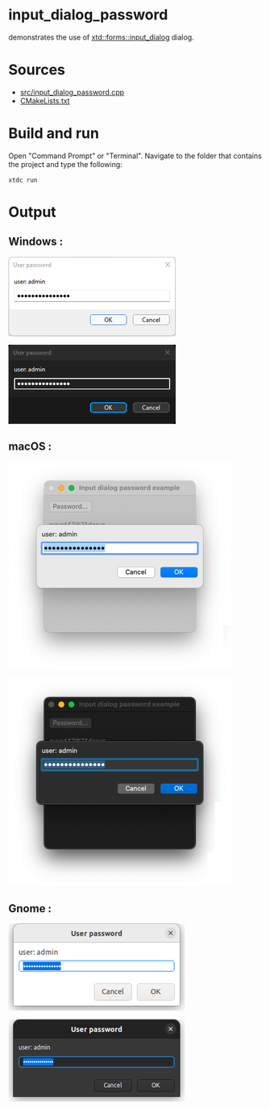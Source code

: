 # input_dialog_password

demonstrates the use of [xtd::forms::input_dialog](https://codedocs.xyz/gammasoft71/xtd/classxtd_1_1forms_1_1input__dialog.html) dialog.

# Sources

* [src/input_dialog_password.cpp](src/input_dialog_password.cpp)
* [CMakeLists.txt](CMakeLists.txt)

# Build and run

Open "Command Prompt" or "Terminal". Navigate to the folder that contains the project and type the following:

```shell
xtdc run
```

# Output

## Windows :

![Screenshot](../../../../docs/pictures/examples/input_dialog_password_w.png)

![Screenshot](../../../../docs/pictures/examples/input_dialog_password_wd.png)

## macOS :

![Screenshot](../../../../docs/pictures/examples/input_dialog_password_m.png)

![Screenshot](../../../../docs/pictures/examples/input_dialog_password_md.png)

## Gnome :

![Screenshot](../../../../docs/pictures/examples/input_dialog_password_g.png)

![Screenshot](../../../../docs/pictures/examples/input_dialog_password_gd.png)
